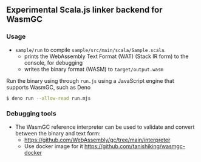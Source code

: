 ## Experimental Scala.js linker backend for WasmGC

### Usage

- `sample/run` to compile `sample/src/main/scala/Sample.scala`.
  - prints the WebAssembly Text Format (WAT) (Stack IR form) to the console, for debugging
  - writes the binary format (WASM) to `target/output.wasm`

Run the binary using through `run.js` using a JavaScript engine that supports WasmGC, such as Deno

```sh
$ deno run --allow-read run.mjs
```

### Debugging tools

- The WasmGC reference interpreter can be used to validate and convert between the binary and text form:
  - https://github.com/WebAssembly/gc/tree/main/interpreter
  - Use docker image for it https://github.com/tanishiking/wasmgc-docker
